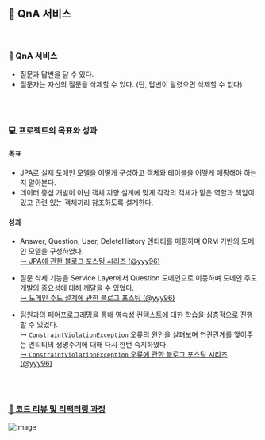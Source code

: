 <br>

## 💬 QnA 서비스
<br>

### 💯 QnA 서비스
- 질문과 답변을 달 수 있다.
- 질문자는 자신의 질문을 삭제할 수 있다. (단, 답변이 달렸으면 삭제할 수 없다)

<br>
<br>

### 💻 프로젝트의 목표와 성과
#### 목표
- JPA로 실제 도메인 모델을 어떻게 구성하고 객체와 테이블을 어떻게 매핑해야 하는지 알아본다.
- 데이터 중심 개발이 아닌 객체 지향 설계에 맞게 각각의 객체가 맡은 역할과 책임이 있고 관련 있는 객체끼리 참조하도록 설계한다.

#### 성과
- Answer, Question, User, DeleteHistory 엔티티를 매핑하며 ORM 기반의 도메인 모델을 구성하였다. <br>
  [↳ JPA에 관한 블로그 포스팅 시리즈 (@yyy96)](https://velog.io/@yyy96/series/JPA)
  
- 질문 삭제 기능을 Service Layer에서 Question 도메인으로 이동하며 도메인 주도 개발의 중요성에 대해 깨달을 수 있었다. <br>
  [↳ 도메인 주도 설계에 관한 블로그 포스팅 (@yyy96)](https://velog.io/@yyy96/비즈니스로직)
  
- 팀원과의 페어프로그래밍을 통해 영속성 컨텍스트에 대한 학습을 심층적으로 진행할 수 있었다. <br>
  ↳ `ConstraintViolationException` 오류의 원인을 살펴보며 연관관계를 맺어주는 엔티티의 생명주기에 대해 다시 한번 숙지하였다. <br>
  [↳ `ConstraintViolationException` 오류에 관한 블로그 포스팅 시리즈 (@yyy96)](https://velog.io/@yyy96/JPA-ConstraintViolationException)


<br>
<br>

<!--
#### 테이블

```sql
create table answer
(
    id          bigint generated by default as identity,
    contents    clob,
    created_at  timestamp not null,
    deleted     boolean   not null,
    question_id bigint,
    updated_at  timestamp,
    writer_id   bigint,
    primary key (id)
)

create table delete_history
(
    id            bigint generated by default as identity,
    content_id    bigint,
    content_type  varchar(255),
    create_date   timestamp,
    deleted_by_id bigint,
    primary key (id)
)

create table question
(
    id         bigint generated by default as identity,
    contents   clob,
    created_at timestamp    not null,
    deleted    boolean      not null,
    title      varchar(100) not null,
    updated_at timestamp,
    writer_id  bigint,
    primary key (id)
)

create table user
(
    id         bigint generated by default as identity,
    created_at timestamp   not null,
    email      varchar(50),
    name       varchar(20) not null,
    password   varchar(20) not null,
    updated_at timestamp,
    user_id    varchar(20) not null,
    primary key (id)
)

alter table user
    add constraint UK_a3imlf41l37utmxiquukk8ajc unique (user_id)

```

<br>
<br>

-->

### [📝 코드 리뷰 및 리팩터링 과정](https://github.com/next-step/jwp-qna/pulls?q=is%3Apr+is%3Aclosed+author%3Ayyy96)
![image](https://user-images.githubusercontent.com/65826145/196315593-12b42b38-c09e-4607-a962-78b3c1f14130.png)
